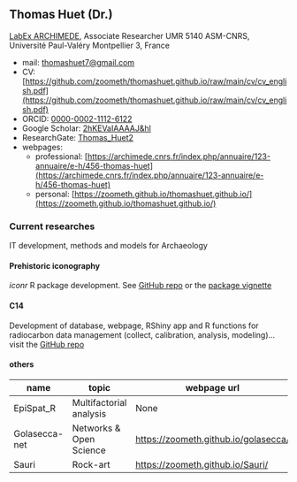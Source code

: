 ## Thomas Huet (Dr.)

[LabEx ARCHIMEDE](https://archimede.cnrs.fr/), Associate Researcher UMR 5140 ASM-CNRS, Université Paul-Valéry Montpellier 3, France

* mail: [thomashuet7@gmail.com](thomashuet7@gmail.com)
* CV: [https://github.com/zoometh/thomashuet.github.io/raw/main/cv/cv_english.pdf](https://github.com/zoometh/thomashuet.github.io/raw/main/cv/cv_english.pdf)
* ORCID: [0000-0002-1112-6122](https://orcid.org/0000-0002-1112-6122)
* Google Scholar: [2hKEVaIAAAAJ&hl](https://scholar.google.fr/citations?user=2hKEVaIAAAAJ&hl=en&oi=sra)
* ResearchGate: [Thomas_Huet2](https://www.researchgate.net/profile/Thomas_Huet2)
* webpages:
  + professional: [https://archimede.cnrs.fr/index.php/annuaire/123-annuaire/e-h/456-thomas-huet](https://archimede.cnrs.fr/index.php/annuaire/123-annuaire/e-h/456-thomas-huet)
  + personal: [https://zoometh.github.io/thomashuet.github.io/](https://zoometh.github.io/thomashuet.github.io/)

### Current researches

IT development, methods and models for Archaeology

#### Prehistoric iconography

*iconr* R package development. See [GitHub repo](https://github.com/zoometh/iconr#iconr) or the [package vignette](https://zoometh.github.io/iconr/vignettes/)

#### C14

Development of database, webpage, RShiny app and R functions for radiocarbon data management (collect, calibration, analysis, modeling)... visit the [GitHub repo](https://github.com/zoometh/C14#c14)

#### others

| name              | topic                   | webpage url                                                          | app url                                                |
|-------------------|-------------------------|----------------------------------------------------------------------|--------------------------------------------------------|
| EpiSpat_R         | Multifactorial analysis | None                                                                 | https://epispat.shinyapps.io/analyses_mult_5/          |                         
| Golasecca-net     | Networks & Open Science | https://zoometh.github.io/golasecca/                                 | None                                                   |
| Sauri             | Rock-art                | https://zoometh.github.io/Sauri/                                     | None
